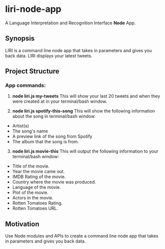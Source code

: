 # liri-node-app
A Language Interpretation and Recognition Interface **Node** App. 

## Synopsis

LIRI is a command line node app that takes in parameters and gives you back data. 
LIRI displays your latest tweets.

## Project Structure

### App commands:

1. **node liri.js my-tweets**
 This will show your last 20 tweets and when they were created at in your terminal/bash window.

2. **node liri.js spotify-this-song**
 This will show the following information about the song in terminal/bash window.

  * Artist(s) 
  * The song's name
  * A preview link of the song from Spotify
  * The album that the song is from.
  
3. **node liri.js movie-this**
 This will output the following information to your terminal/bash window:
  * Title of the movie.
  * Year the movie came out.
  * IMDB Rating of the movie.
  * Country where the movie was produced.
  * Language of the movie.
  * Plot of the movie.
  * Actors in the movie.
  * Rotten Tomatoes Rating.
  * Rotten Tomatoes URL.

## Motivation

Use Node modules and APIs to create a command line node app that takes in parameters and gives you back data.



